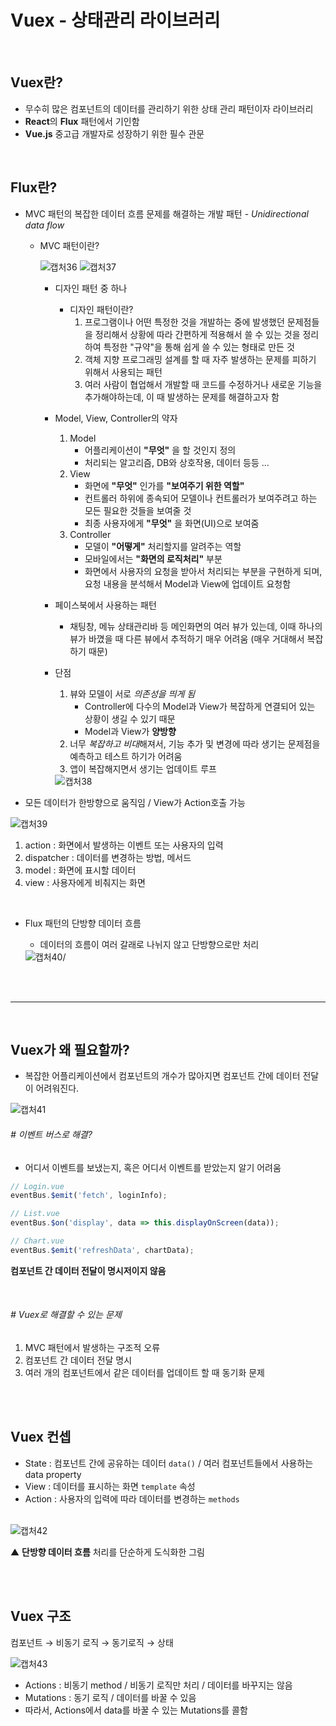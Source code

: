 # Vuex - 상태관리 라이브러리

<br>

## Vuex란?

+ 무수히 많은 컴포넌트의 데이터를 관리하기 위한 상태 관리 패턴이자 라이브러리
+ **React**의 **Flux** 패턴에서 기인함
+ **Vue.js** 중고급 개발자로 성장하기 위한 필수 관문

<br>

## Flux란?

+ MVC 패턴의 복잡한 데이터 흐름 문제를 해결하는 개발 패턴 - *Unidirectional data flow*

  + MVC 패턴이란?

    <img src="./캡처36.PNG" alt = "캡처36"  /> <img src="./캡처37.PNG" alt = "캡처37"  />

    + 디자인 패턴 중 하나

      + 디자인 패턴이란?
        1. 프로그램이나 어떤 특정한 것을 개발하는 중에 발생했던 문제점들을 정리해서 상황에 따라 간편하게 적용해서 쓸 수 있는 것을 정리하여 특정한 "규약"을 통해 쉽게 쓸 수 있는 형태로 만든 것
        2. 객체 지향 프로그래밍 설계를 할 때 자주 발생하는 문제를 피하기 위해서 사용되는 패턴
        3. 여러 사람이 협업해서 개발할 때 코드를 수정하거나 새로운 기능을 추가해야하는데, 이 때 발생하는 문제를 해결하고자 함

    + Model, View, Controller의 약자

      1. Model
         + 어플리케이션이 **"무엇"** 을 할 것인지 정의
         + 처리되는 알고리즘, DB와 상호작용, 데이터 등등 ...
      2. View
         + 화면에 **"무엇"** 인가를 **"보여주기 위한 역할"** 
         + 컨트롤러 하위에 종속되어 모델이나 컨트롤러가 보여주려고 하는 모든 필요한 것들을 보여줄 것
         + 최종 사용자에게 **"무엇"** 을 화면(UI)으로 보여줌
      3. Controller
         + 모델이 **"어떻게"** 처리할지를 알려주는 역할
         + 모바일에서는 **"화면의 로직처리"** 부분 
         + 화면에서 사용자의 요청을 받아서 처리되는 부분을 구현하게 되며, 요청 내용을 분석해서 Model과 View에 업데이트 요청함

    + 페이스북에서 사용하는 패턴

      + 채팅창, 메뉴 상태관리바 등 메인화면의 여러 뷰가 있는데, 이때 하나의 뷰가 바꼈을 때 다른 뷰에서 추적하기 매우 어려움 (매우 거대해서 복잡하기 때문)

    + 단점

      1. 뷰와 모델이 서로 *의존성을 띄게 됨*
         +  Controller에 다수의 Model과 View가 복잡하게 연결되어 있는 상황이 생길 수 있기 때문
         + Model과 View가 **양방향**
      2. 너무 *복잡하고 비대*해져서, 기능 추가 및 변경에 따라 생기는 문제점을 예측하고 테스트 하기가 어려움
      3. 앱이 복잡해지면서 생기는 업데이트 루프

      <img src="./캡처38.PNG" alt = "캡처38"  />

      <br>

+ 모든 데이터가 한방향으로 움직임 / View가 Action호출 가능

<img src="./캡처39.PNG" alt = "캡처39"/>

<br>

1. action : 화면에서 발생하는 이벤트 또는 사용자의 입력
2. dispatcher : 데이터를 변경하는 방법, 메서드
3. model : 화면에 표시할 데이터
4. view : 사용자에게 비춰지는 화면

<br>

+ Flux 패턴의 단방향 데이터 흐름

  + 데이터의 흐름이 여러 갈래로 나뉘지 않고 단방향으로만 처리

  <img src="./캡처40.PNG" alt = "캡처40/">

<br><br>

-----

<br>

## Vuex가  왜 필요할까?

+ 복잡한 어플리케이션에서 컴포넌트의 개수가 많아지면 컴포넌트 간에 데이터 전달이 어려워진다.

<img src="./캡처41.PNG" alt = "캡처41"/>

###### # 이벤트 버스로 해결?

+ 어디서 이벤트를 보냈는지, 혹은 어디서 이벤트를 받았는지 알기 어려움

```javascript
// Login.vue
eventBus.$emit('fetch', loginInfo);

// List.vue
eventBus.$on('display', data => this.displayOnScreen(data));

// Chart.vue
eventBus.$emit('refreshData', chartData);
```

**컴포넌트 간 데이터 전달이 명시저이지 않음**

<br>

###### # Vuex로 해결할 수 있는 문제

1. MVC 패턴에서 발생하는 구조적 오류
2. 컴포넌트 간 데이터 전달 명시
3. 여러 개의 컴포넌트에서 같은 데이터를 업데이트 할 때 동기화 문제

<br>

<br>

## Vuex 컨셉

+ State : 컴포넌트 간에 공유하는 데이터 `data()` / 여러 컴포넌트들에서 사용하는 data property
+ View : 데이터를 표시하는 화면 `template` 속성
+ Action : 사용자의 입력에 따라 데이터를 변경하는 `methods`

<br>

<img src="./캡처42.PNG" alt = "캡처42"/>

▲ **단방향 데이터 흐름** 처리를 단순하게 도식화한 그림

<br>

<br>

## Vuex 구조

컴포넌트 → 비동기 로직 → 동기로직 → 상태

 <img src="./캡처43.PNG" alt = "캡처43"/>

+ Actions : 비동기 method / 비동기 로직만 처리 / 데이터를 바꾸지는 않음
+ Mutations : 동기 로직 / 데이터를 바꿀 수 있음
+ 따라서, Actions에서 data를 바꿀 수 있는 Mutations를 콜함